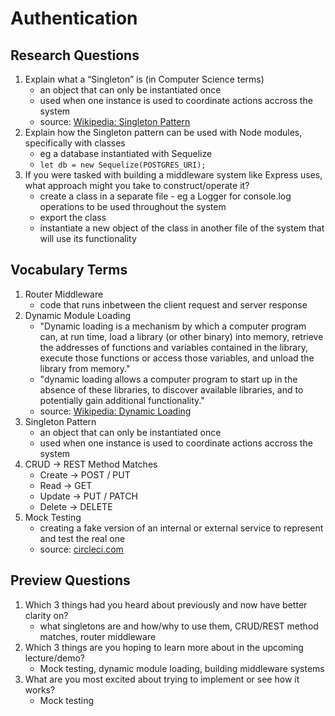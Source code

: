 # Authentication

## Research Questions

1. Explain what a “Singleton” is (in Computer Science terms)
    - an object that can only be instantiated once
    - used when one instance is used to coordinate actions accross the system
    - source: [Wikipedia: Singleton Pattern](https://en.wikipedia.org/wiki/Singleton_pattern)
2. Explain how the Singleton pattern can be used with Node modules, specifically with classes
    - eg a database instantiated with Sequelize
    - `let db = new Sequelize(POSTGRES_URI);`
3. If you were tasked with building a middleware system like Express uses, what approach might you take to construct/operate it?
    - create a class in a separate file - eg a Logger for console.log operations to be used throughout the system
    - export the class
    - instantiate a new object of the class in another file of the system that will use its functionality

## Vocabulary Terms

1. Router Middleware
    - code that runs inbetween the client request and server response
2. Dynamic Module Loading
    - "Dynamic loading is a mechanism by which a computer program can, at run time, load a library (or other binary) into memory, retrieve the addresses of functions and variables contained in the library, execute those functions or access those variables, and unload the library from memory."
    - "dynamic loading allows a computer program to start up in the absence of these libraries, to discover available libraries, and to potentially gain additional functionality."
    - source: [Wikipedia: Dynamic Loading](https://en.wikipedia.org/wiki/Dynamic_loading)
3. Singleton Pattern
    - an object that can only be instantiated once
    - used when one instance is used to coordinate actions accross the system
4. CRUD -> REST Method Matches
    - Create -> POST / PUT
    - Read -> GET
    - Update -> PUT / PATCH
    - Delete -> DELETE
5. Mock Testing
    - creating a fake version of an internal or external service to represent and test the real one
    - source: [circleci.com](https://circleci.com/blog/how-to-test-software-part-i-mocking-stubbing-and-contract-testing/#:~:text=What%20is%20mock%20testing%3F,a%20mock%20can%20be%20used.)

## Preview Questions

1. Which 3 things had you heard about previously and now have better clarity on?
    - what singletons are and how/why to use them, CRUD/REST method matches, router middleware
2. Which 3 things are you hoping to learn more about in the upcoming lecture/demo?
    - Mock testing, dynamic module loading, building middleware systems
3. What are you most excited about trying to implement or see how it works?
    - Mock testing
